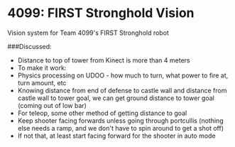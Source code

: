 # 4099: FIRST Stronghold Vision
Vision system for Team 4099's FIRST Stronghold robot

###Discussed:
* Distance to top of tower from Kinect is more than 4 meters
* To make it work:
* Physics processing on UDOO - how much to turn, what power to fire at, turn amount, etc
* Knowing distance from end of defense to castle wall and distance from castle wall to tower goal, we can get ground distance to tower goal (coming out of low bar)
* For teleop, some other method of getting distance to goal
* Keep shooter facing forwards unless going through portcullis (nothing else needs a ramp, and we don't have to spin around to get a shot off)
* If not that, at least start facing forward for the shooter in auto mode

